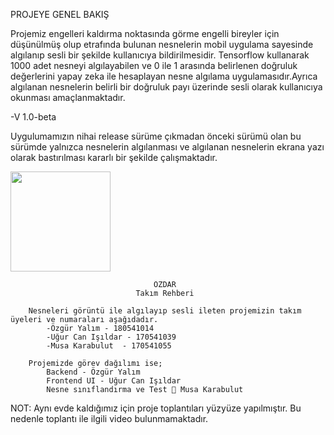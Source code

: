 PROJEYE GENEL BAKIŞ

Projemiz engelleri kaldırma noktasında görme engelli bireyler için düşünülmüş olup etrafında bulunan nesnelerin mobil uygulama sayesinde algılanıp sesli bir şekilde kullanıcıya bildirilmesidir. Tensorflow kullanarak 1000 adet nesneyi algılayabilen ve 0 ile 1 arasında belirlenen doğruluk değerlerini yapay zeka ile hesaplayan nesne algılama uygulamasıdır.Ayrıca algılanan nesnelerin belirli bir doğruluk payı üzerinde sesli olarak kullanıcıya okunması amaçlanmaktadır.

-V 1.0-beta 

  Uygulumamızın nihai release sürüme çıkmadan önceki sürümü olan bu sürümde yalnızca nesnelerin algılanması ve algılanan nesnelerin ekrana yazı olarak bastırılması kararlı bir şekilde çalışmaktadır.
  
<img src="https://user-images.githubusercontent.com/70033188/165930204-b829acac-b255-4ad8-ba83-b348cb23215f.jpeg" width="160">


          						    ÖZDAR 
        					  	Takım Rehberi

		Nesneleri görüntü ile algılayıp sesli ileten projemizin takım üyeleri ve numaraları aşağıdadır.
			-Özgür Yalım - 180541014
			-Uğur Can Işıldar - 170541039
			-Musa Karabulut  - 170541055

		Projemizde görev dağılımı ise;
			Backend - Özgür Yalım
			Frontend UI - Uğur Can Işıldar
			Nesne sınıflandırma ve Test  Musa Karabulut

NOT: Aynı evde kaldığımız için proje toplantıları yüzyüze yapılmıştır. Bu nedenle toplantı ile ilgili video bulunmamaktadır.
